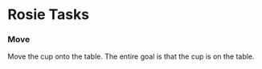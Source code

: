 # Rosie Tasks

### Move

Move the cup onto the table. 
The entire goal is that the cup is on the table. 

